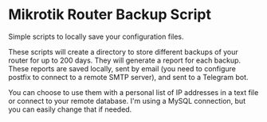 # Mikrotik Router Backup Script

Simple scripts to locally save your configuration files.

These scripts will create a directory to store different backups of your router for up to 200 days. They will generate a report for each backup. These reports are saved locally, sent by email (you need to configure postfix to connect to a remote SMTP server), and sent to a Telegram bot.

You can choose to use them with a personal list of IP addresses in a text file or connect to your remote database. I'm using a MySQL connection, but you can easily change that if needed.

